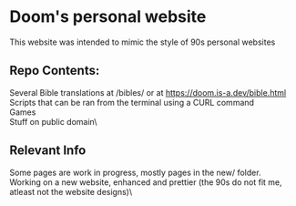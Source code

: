 # Doom's personal website

This website was intended to mimic the style of 90s personal websites

## Repo Contents:
Several Bible translations at /bibles/ or at https://doom.is-a.dev/bible.html \
Scripts that can be ran from the terminal using a CURL command\
Games\
Stuff on public domain\


## Relevant Info
Some pages are work in progress, mostly pages in the new/ folder.\
Working on a new website, enhanced and prettier (the 90s do not fit me, atleast not the website designs)\
